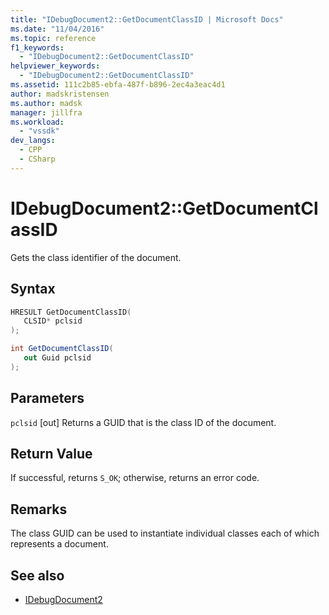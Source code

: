 ```yaml
---
title: "IDebugDocument2::GetDocumentClassID | Microsoft Docs"
ms.date: "11/04/2016"
ms.topic: reference
f1_keywords:
  - "IDebugDocument2::GetDocumentClassID"
helpviewer_keywords:
  - "IDebugDocument2::GetDocumentClassID"
ms.assetid: 111c2b85-ebfa-487f-b896-2ec4a3eac4d1
author: madskristensen
ms.author: madsk
manager: jillfra
ms.workload:
  - "vssdk"
dev_langs:
  - CPP
  - CSharp
---
```

# IDebugDocument2::GetDocumentClassID
Gets the class identifier of the document.

## Syntax

```cpp
HRESULT GetDocumentClassID( 
   CLSID* pclsid
);
```

```csharp
int GetDocumentClassID( 
   out Guid pclsid
);
```

## Parameters
`pclsid`
[out] Returns a GUID that is the class ID of the document.

## Return Value
 If successful, returns `S_OK`; otherwise, returns an error code.

## Remarks
 The class GUID can be used to instantiate individual classes each of which represents a document.

## See also
- [IDebugDocument2](../../../extensibility/debugger/reference/idebugdocument2.md)